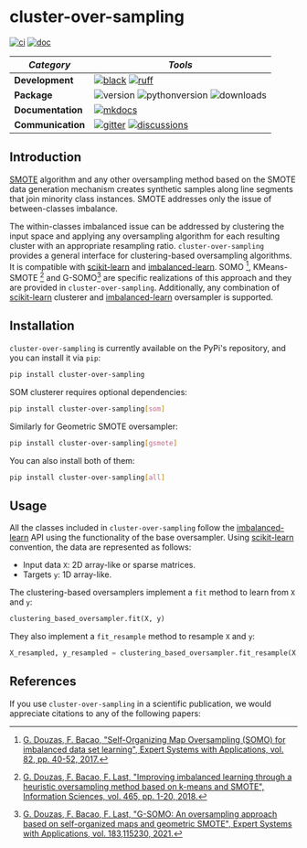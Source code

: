 [scikit-learn]: <http://scikit-learn.org/stable/>
[imbalanced-learn]: <http://imbalanced-learn.org/stable/>
[SMOTE]: <https://arxiv.org/pdf/1106.1813.pdf>
[SOMO]: <https://www.sciencedirect.com/science/article/abs/pii/S0957417417302324>
[KMeans-SMOTE]: <https://www.sciencedirect.com/science/article/abs/pii/S0020025518304997>
[G-SOMO]: <https://www.sciencedirect.com/science/article/abs/pii/S095741742100662X>
[black badge]: <https://img.shields.io/badge/%20style-black-000000.svg>
[black]: <https://github.com/psf/black>
[ruff badge]: <https://img.shields.io/endpoint?url=https://raw.githubusercontent.com/charliermarsh/ruff/main/assets/badge/v1.json>
[ruff]: <https://github.com/charliermarsh/ruff>
[mkdocs badge]: <https://img.shields.io/badge/docs-mkdocs%20material-blue.svg?style=flat>
[mkdocs]: <https://squidfunk.github.io/mkdocs-material>
[version badge]: <https://img.shields.io/pypi/v/cluster-over-sampling.svg>
[pythonversion badge]: <https://img.shields.io/pypi/pyversions/cluster-over-sampling.svg>
[downloads badge]: <https://img.shields.io/pypi/dd/cluster-over-sampling>
[gitter]: <https://gitter.im/cluster-over-sampling/community>
[gitter badge]: <https://badges.gitter.im/join%20chat.svg>
[discussions]: <https://github.com/georgedouzas/cluster-over-sampling/discussions>
[discussions badge]: <https://img.shields.io/github/discussions/georgedouzas/cluster-over-sampling>
[ci]: <https://github.com/georgedouzas/cluster-over-sampling/actions?query=workflow>
[ci badge]: <https://github.com/georgedouzas/cluster-over-sampling/actions/workflows/ci.yml/badge.svg>
[doc]: <https://github.com/georgedouzas/cluster-over-sampling/actions?query=workflow>
[doc badge]: <https://github.com/georgedouzas/cluster-over-sampling/actions/workflows/doc.yml/badge.svg?branch=master>

# cluster-over-sampling

[![ci][ci badge]][ci] [![doc][doc badge]][doc]

| *Category*        | *Tools* |
| ------------------| -------- |
| **Development**   | [![black][black badge]][black] [![ruff][ruff badge]][ruff] |
| **Package**       | ![version][version badge] ![pythonversion][pythonversion badge] ![downloads][downloads badge] |
| **Documentation** | [![mkdocs][mkdocs badge]][mkdocs]|
| **Communication** | [![gitter][gitter badge]][gitter] [![discussions][discussions badge]][discussions] |

## Introduction

[SMOTE] algorithm and any other oversampling method based on the SMOTE data generation
mechanism creates synthetic samples along line segments that join minority class instances. SMOTE addresses only the issue of
between-classes imbalance.

The within-classes imbalanced issue can be addressed by clustering the input space and applying any oversampling algorithm for
each resulting cluster with an appropriate resampling ratio. `cluster-over-sampling` provides a general interface for
clustering-based oversampling algorithms. It is compatible with [scikit-learn] and [imbalanced-learn]. SOMO [^1], KMeans-SMOTE
[^2] and G-SOMO[^3] are specific realizations of this approach and they are provided in `cluster-over-sampling`. Additionally, any
combination of [scikit-learn] clusterer and [imbalanced-learn] oversampler is supported.

## Installation

`cluster-over-sampling` is currently available on the PyPi's repository, and you can install it via `pip`:

```bash
pip install cluster-over-sampling
```

SOM clusterer requires optional dependencies:

```bash
pip install cluster-over-sampling[som]
```

Similarly for Geometric SMOTE oversampler:

```bash
pip install cluster-over-sampling[gsmote]
```

You can also install both of them:

```bash
pip install cluster-over-sampling[all]
```

## Usage

All the classes included in `cluster-over-sampling` follow the [imbalanced-learn] API using the functionality of the base
oversampler. Using [scikit-learn] convention, the data are represented as follows:

- Input data `X`: 2D array-like or sparse matrices.
- Targets `y`: 1D array-like.

The clustering-based oversamplers implement a `fit` method to learn from `X` and `y`:

```python
clustering_based_oversampler.fit(X, y)
```

They also implement a `fit_resample` method to resample `X` and `y`:

```python
X_resampled, y_resampled = clustering_based_oversampler.fit_resample(X, y)
```

## References

If you use `cluster-over-sampling` in a scientific publication, we would appreciate citations to any of the following papers:

[^1]: [G. Douzas, F. Bacao, "Self-Organizing Map Oversampling (SOMO) for imbalanced data set learning", Expert Systems with
    Applications, vol. 82, pp. 40-52, 2017.][SOMO]
[^2]: [G. Douzas, F. Bacao, F. Last, "Improving imbalanced learning through a heuristic oversampling method based on k-means and
    SMOTE", Information Sciences, vol. 465, pp. 1-20, 2018.][KMeans-SMOTE]
[^3]: [G. Douzas, F. Bacao, F. Last, "G-SOMO: An oversampling approach based on self-organized maps and geometric SMOTE", Expert
    Systems with Applications, vol. 183,115230, 2021.][G-SOMO]
